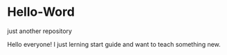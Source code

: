 # Hello-Word
just another repository

Hello everyone!
I just lerning start guide and want to teach something new.
